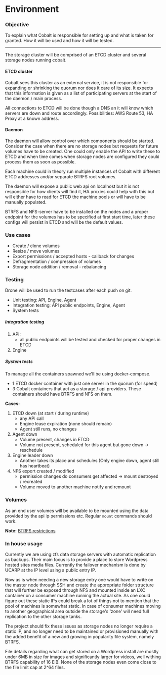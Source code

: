 # Environment

### Objective

To explain what Cobalt is responsible for setting up and what is taken for granted.
How it will be used and how it will be tested.

---

The storage cluster will be comprised of an ETCD cluster and several storage nodes running cobalt.

#### ETCD cluster

Cobalt sees this cluster as an external service, it is not responsible for expanding or shrinking
the quorum nor does it care of its size.
It expects that this information is given as a list of participating servers at
the start of the daemon / main process.

All connections to ETCD will be done though a DNS an it will know which servers are down and route accordingly.
Possibilities: AWS Route 53, HA Proxy at a known address.

#### Daemon

The daemon will allow control over which components should be started. Consider the case
when there are no storage nodes but requests for future volumes have to be created. One could
only enable the API to write these to ETCD and when time comes when storage nodes are
configured they could process them as soon as possible.

Each machine could in theory run multiple instances of Cobalt with different ETCD addresses and/or
separate BTRFS root volumes.

The daemon will expose a public web api on localhost but it is not responsible
for how clients will find it, HA proxies could help with this but will either have to
read for ETCD the machine pools or will have to be manually populated.

BTRFS and NFS-server have to be installed on the nodes and a proper endpoint for the
volumes has to be specified at first start time, later these configs will persist in
ETCD and will be the default values.


### Use cases

- Create / clone volumes
- Resize / move volumes
- Export permissions / accepted hosts - callback for changes
- Defragmentation / compression of volumes
- Storage node addition / removal - rebalancing

### Testing

Drone will be used to run the testcases after each push on git.

- Unit testing: API, Engine, Agent
- Integration testing: API public endpoints, Engine, Agent
- System tests

##### Integration testing

1. API:
    * all public endpoints will be tested and checked for proper changes in ETCD
2. Engine

##### System tests

To manage all the containers spawned we'll be using docker-compose.

- 1 ETCD docker container with just one server in the quorum (for speed)
- 3 Cobalt containers that act as a storage / api providers. These containers should have BTRFS and NFS on them.

**Cases:**

1. ETCD down (at start / during runtime)
    * any API call
    * Engine lease expiration (none should remain)
    * Agent still runs, no changes
2. Agent down
    * Volume present, changes in ETCD
    * Volume not present, scheduled for this agent but gone down -> reschedule
3. Engine leader down
    * Another takes its place and schedules (Only engine down, agent still has heartbeat)
4. NFS export created / modified
    * permission changes do consumers get affected -> mount destroyed / recreated
    * Volume moved to another machine notify and remount


### Volumes

As an end user volumes will be available to be mounted using the data provided by the api
ip permissions etc. Regular `mount` commands should work.

**Note:** [BTRFS restrictions](https://en.wikipedia.org/wiki/Btrfs)


### In house usage

Currently we are using zfs data storage servers with automatic replication as backups.
Their main focus is to provide a place to store Wordpress hosted sites media files.
Currently the failover mechanism is done by UCARP at the IP level using a public entry IP.

Now as is when needing a new storage entry one would have to write on the master node through
SSH and create the appropriate folder structure that will further be exposed through NFS and
mounted inside an LXC container on a consumer machine running the actual site.
As one could figure out these static IPs could break a lot of things not to mention
that the pool of machines is somewhat static. In case of consumer machines moving to another
geographical area outside the storage's 'zone' will need full replication to the other storage tanks.

The project should fix these issues as storage nodes no longer require a static IP,
and no longer need to be maintained or provisioned manually with the added benefit of
a new and growing in popularity file system, namely BTRFS.

File details regarding what can get stored on a Wordpress install are mostly under 6MB in size for images
and significantly larger for videos, well withing BTRFS capability of 16 EiB. None of the storage nodes even
come close to the file limit cap at 2^64 files.



